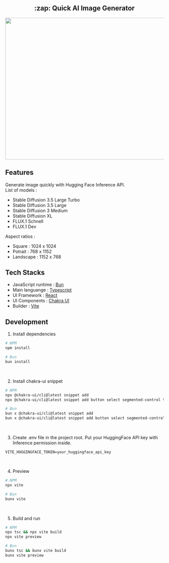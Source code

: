 <h2 align="center"> :zap: Quick AI Image Generator </h2>

<p align="center">
<img src="https://github.com/user-attachments/assets/9b059cc4-6fd0-4f74-bef7-05600feb597b" width="700" height="450"/>
</p>

## Features
Generate image quickly with Hugging Face Inference API.  
List of models :
* Stable Diffusion 3.5 Large Turbo
* Stable Diffusion 3.5 Large
* Stable Diffusion 3 Medium
* Stable Diffusion XL
* FLUX.1 Schnell
* FLUX.1 Dev

Aspect ratios :
* Square : 1024 x 1024
* Potrait : 768 x 1152
* Landscape : 1152 x 768 

## Tech Stacks
* JavaScript runtime : [Bun](https://bun.sh/)
* Main languange : [Typescript](https://www.typescriptlang.org)
* UI Framework : [React](https://react.dev/)
* UI Components : [Chakra UI](https://www.chakra-ui.com)
* Builder : [Vite](https://vite.dev)

## Development
1. Install dependencies
```bash
# NPM
npm install

# Bun
bun install
```

<br/>

2. Install chakra-ui snippet
```bash
# NPM
npx @chakra-ui/cli@latest snippet add
npx @chakra-ui/cli@latest snippet add button select segmented-control toaster

# Bun
bun x @chakra-ui/cli@latest snippet add
bun x @chakra-ui/cli@latest snippet add button select segmented-control toaster
```
<br/>

3. Create .env file in the project root. Put your HuggingFace API key with Inference permission inside.
```env
VITE_HUGGINGFACE_TOKEN=your_huggingface_api_key
```

<br/>

4. Preview
```bash
# NPM
npx vite

# Bun
bunx vite
```

<br/>

5. Build and run
```bash
# NPM
npx tsc && npx vite build
npx vite preview

# Bun
bunx tsc && bunx vite build
bunx vite preview
```

